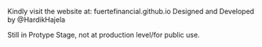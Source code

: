 
Kindly visit the website at: fuertefinancial.github.io
Designed and Developed by @HardikHajela

Still in Protype Stage, not at production level/for public use.
